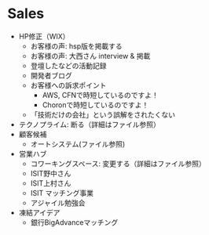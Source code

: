 # Sales
- HP修正（WIX）
  - お客様の声: hsp版を掲載する
  - お客様の声: 大西さん interview & 掲載
  - 登壇したなどの活動記録
  - 開発者ブログ
  - お客様への訴求ポイント
    - AWS, CFNで時短しているのですよ！
    - Choronで時短しているのですよ！
  - 「技術だけの会社」という誤解をされたくない
- テクノプライム: 断る（詳細はファイル参照）
- 顧客候補
  - オートシステム(ファイル参照)
- 営業ハブ
  - コワーキングスペース: 変更する（詳細はファイル参照）
  - ISIT野中さん
  - ISIT上村さん
  - ISIT マッチング事業
  - アジャイル勉強会
- 凍結アイデア
  - 銀行BigAdvanceマッチング


